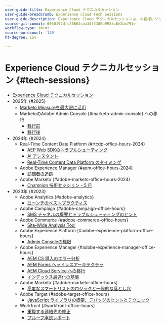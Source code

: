 ```yaml
---
user-guide-title: Experience Cloud テクニカルセッション
user-guide-breadcrumb: Experience Cloud Tech Sessions
user-guide-description: Experience Cloud テクニカルセッションは、お客様にソリューション固有のウェビナーを提供することで、問題を事前に特定できるようにするアプローチです。
source-git-commit: 0060197dfc26604cda34f5380b9935c8e2bb791e
workflow-type: tm+mt
source-wordcount: '140'
ht-degree: 15%

---
```



# Experience Cloud テクニカルセッション {#tech-sessions}

+ [Experience Cloud テクニカルセッション](overview.md)
+ 2025年 {#2025}
   + [Marketo Measureを最大限に活用](2025/getting-most-marketo-measure.md)
   + MarketoのAdobe Admin Console {#marketo-admin-console} への移行
      + [移行前](2025/marketo-pre-migration.md)
      + [移行後](2025/marketo-post-migration.md)
+ 2024年 {#2024}
   + Real-Time Content Data Platform {#rtcdp-office-hours-2024}
      + [AEP Web SDKのトラブルシューティング](2024/aep-web-sdk-troubleshooting.md)
      + [AI アシスタント](2024/ai-assistant.md)
      + [Real-Time Content Data Platform のタイミング](2024/rtcdp-timings.md)
   + Adobe Experience Manager {#aem-office-hours-2024}
      + [訪問者の追跡](2024/tracking-visitors.md)
   + Adobe Marketo {#adobe-marketo-office-hours-2024}
      + [Champion 技術セッション - 5 月](2024/champion-office-hours.md)
+ 2023年 {#2023}
   + Adobe Analytics {#adobe-analytics}
      + [ローンチのベストプラクティス](2023/launch-best-practices.md)
   + Adobe Campaign {#adobe-campaign-office-hours}
      + [SMS チャネルの概要とトラブルシューティングのヒント](2023/ac-sms-channel-overview.md)
   + Adobe Commerce {#adobe-commerce-office-hours}
      + [Site-Wide Analysis Tool](2023/site-wide-analysis-tool.md)
   + Adobe Experience Platform {#adobe-experience-platform-office-hours}
      + [Admin Consoleの権限](2023/aep-admin-console-permissions.md)
   + Adobe Experience Manager {#adobe-experience-manager-office-hours}
      + [AEM CS 導入のエラー分析](2023/aem-deployment-failures-analysis.md)
      + [AEM Forms ヘッドレスアーキテクチャ](2023/aem-forms-headless-architecture.md)
      + [AEM Cloud Service への移行](2023/migration-aemcs.md)
      + [インデックス最適化の基盤](2023/optimize-indexes-aemcs.md)
   + Adobe Marketo {#adobe-marketo-office-hours}
      + [高度なスマートリストのロジックと一般的な落とし穴](2023/marketo-common-pitfalls.md)
   + Adobe Target {#adobe-target-office-hours}
      + [JavaScript ライブラリの概要、デバッグのヒントとテクニック](2023/target-debugging-tips-and-tricks.md)
   + Workfront {#workfront-office-hours}
      + [重複する連絡先の修正](2023/workfront-fix-duplicate-contacts.md)
      + [プルーフ承認レポート](2023/workfront-proof-approval-reports.md)